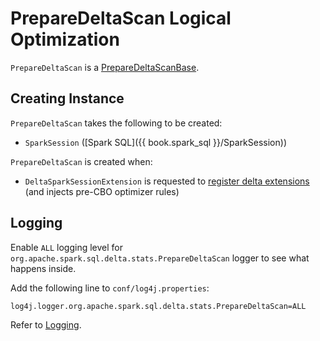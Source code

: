 # PrepareDeltaScan Logical Optimization

`PrepareDeltaScan` is a [PrepareDeltaScanBase](PrepareDeltaScanBase.md).

## Creating Instance

`PrepareDeltaScan` takes the following to be created:

* <span id="spark"> `SparkSession` ([Spark SQL]({{ book.spark_sql }}/SparkSession))

`PrepareDeltaScan` is created when:

* `DeltaSparkSessionExtension` is requested to [register delta extensions](../DeltaSparkSessionExtension.md#apply) (and injects pre-CBO optimizer rules)

## Logging

Enable `ALL` logging level for `org.apache.spark.sql.delta.stats.PrepareDeltaScan` logger to see what happens inside.

Add the following line to `conf/log4j.properties`:

```text
log4j.logger.org.apache.spark.sql.delta.stats.PrepareDeltaScan=ALL
```

Refer to [Logging](../spark-logging.md).
